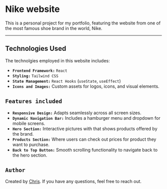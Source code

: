 # Nike website

This is a personal project for my portfolio, featuring the website from one of the most famous shoe brand in the world, Nike.

---

## Technologies Used

The technolgies employed in this website includes:

- **`Frontend Framework:`** `React`
- **`Styling:`** `Tailwind CSS`
- **`State Management:`** `React Hooks` (`useState`, `useEffect`)
- **`Icons and Images:`** Custom assets for logos, icons, and visual elements.

## `Features included`

- **`Responsive Design:`** Adapts seamlessly across all screen sizes.
- **`Dynamic Navigation Bar:`** Includes a hamburger menu and dropdown for mobile screens.
- **`Hero Section:`** Interactive pictures with that shows products offered by the brand.
- **`Products Section:`** Where users can check out prices for product they want to purchase.
- **`Back to Top Button:`** Smooth scrolling functionality to navigate back to the hero section.

## `Author`

Created by [Chris](https://linktr.ee/iam_chris). If you have any questions, feel free to reach out.
